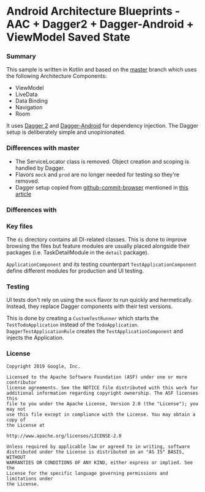 # Android Architecture Blueprints - AAC + Dagger2 + Dagger-Android + ViewModel Saved State
### Summary
This sample is written in Kotlin and based on the
[master](https://github.com/googlesamples/android-architecture/tree/master) branch which uses
the following Architecture Components:
 - ViewModel
 - LiveData
 - Data Binding
 - Navigation
 - Room

It uses [Dagger 2](https://dagger.dev) and
[Dagger-Android](https://dagger.dev/android.html) for dependency injection. The Dagger setup is
deliberately simple and unopinionated.

### Differences with master

 - The ServiceLocator class is removed. Object creation and scoping is handled by Dagger.
 - Flavors `mock` and `prod` are no longer needed for testing so they're removed.
 - Dagger setup copied from [github-commit-browser](https://github.com/Nimrodda/github-commit-browser.git) mentioned in [this article](https://proandroiddev.com/saving-ui-state-with-viewmodel-savedstate-and-dagger-f77bcaeb8b08)


### Differences with

### Key files

The `di` directory contains all DI-related classes. This is done to improve browsing the files
but feature modules are usually placed alongside their packages (i.e. TaskDetailModule in
the `detail` package).

`ApplicationComponent` and its testing counterpart `TestApplicationComponent` define different
modules for production and UI testing.


### Testing

UI tests don't rely on using the `mock` flavor to run quickly and hermetically. Instead, they
replace Dagger components with their test versions.

This is done by creating a `CustomTestRunner`
which starts the `TestTodoApplication` instead of the `TodoApplication`. `DaggerTestApplicationRule`
creates the `TestApplicationComponent` and injects the Application.


### License


```
Copyright 2019 Google, Inc.

Licensed to the Apache Software Foundation (ASF) under one or more contributor
license agreements. See the NOTICE file distributed with this work for
additional information regarding copyright ownership. The ASF licenses this
file to you under the Apache License, Version 2.0 (the "License"); you may not
use this file except in compliance with the License. You may obtain a copy of
the License at

http://www.apache.org/licenses/LICENSE-2.0

Unless required by applicable law or agreed to in writing, software
distributed under the License is distributed on an "AS IS" BASIS, WITHOUT
WARRANTIES OR CONDITIONS OF ANY KIND, either express or implied. See the
License for the specific language governing permissions and limitations under
the License.
```
